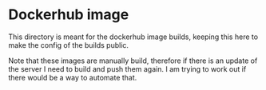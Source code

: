 # Dockerhub image

This directory is meant for the dockerhub image builds, keeping this here to make the config of the builds public.


Note that these images are manually build, therefore if there is an update of the server I need to build and push them again. I am trying to work out if there would be a way to automate that.